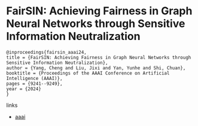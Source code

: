 # FairSIN: Achieving Fairness in Graph Neural Networks through Sensitive Information Neutralization

```
@inproceedings{fairsin_aaai24,
title = {FairSIN: Achieving Fairness in Graph Neural Networks through Sensitive Information Neutralization},
author = {Yang, Cheng and Liu, Jixi and Yan, Yunhe and Shi, Chuan},
booktitle = {Proceedings of the AAAI Conference on Artificial Intelligence (AAAI)},
pages = {9241--9249},
year = {2024}
}
```

links
- [aaai](https://ojs.aaai.org/index.php/AAAI/article/view/28776)
